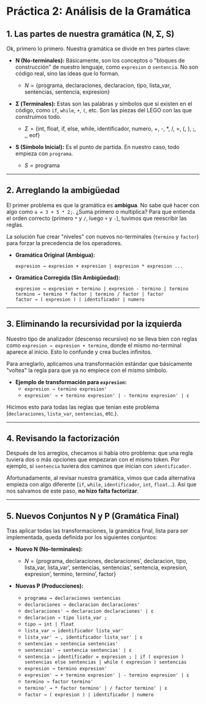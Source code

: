 # Práctica 2: Análisis de la Gramática

## 1. Las partes de nuestra gramática (N, Σ, S)

Ok, primero lo primero. Nuestra gramática se divide en tres partes clave:

* **N (No-terminales):** Básicamente, son los conceptos o "bloques de construcción" de nuestro lenguaje, como `expresion` o `sentencia`. No son código real, sino las ideas que lo forman.
    * $N = \{ \text{programa, declaraciones, declaracion, tipo, lista\_var, sentencias, sentencia, expresion} \}$

* **Σ (Terminales):** Estas son las palabras y símbolos que sí existen en el código, como `if`, `while`, `+`, `(`, etc. Son las piezas del LEGO con las que construimos todo.
    * $\Sigma = \{ \text{int, float, if, else, while, identificador, numero, +, -, *, /, =, (, ), ;, ,, eof} \}$

* **S (Símbolo Inicial):** Es el punto de partida. En nuestro caso, todo empieza con `programa`.
    * $S = \text{programa}$

---

## 2. Arreglando la ambigüedad

El primer problema es que la gramática es **ambigua**. No sabe qué hacer con algo como `a = 3 + 5 * 2;`. ¿Suma primero o multiplica? Para que entienda el orden correcto (primero `*` y `/`, luego `+` y `-`), tuvimos que reescribir las reglas.

La solución fue crear "niveles" con nuevos no-terminales (`termino` y `factor`) para forzar la precedencia de los operadores.

* **Gramática Original (Ambigua):**
    ```
    expresion → expresion + expresion | expresion * expresion ...
    ```

* **Gramática Corregida (Sin Ambigüedad):**
    ```
    expresion → expresion + termino | expresion - termino | termino
    termino → termino * factor | termino / factor | factor
    factor → ( expresion ) | identificador | numero
    ```

---

## 3. Eliminando la recursividad por la izquierda

Nuestro tipo de analizador (descenso recursivo) no se lleva bien con reglas como `expresion → expresion + termino`, donde el mismo no-terminal aparece al inicio. Esto lo confunde y crea bucles infinitos.

Para arreglarlo, aplicamos una transformación estándar que básicamente "voltea" la regla para que ya no empiece con el mismo símbolo.

* **Ejemplo de transformación para `expresion`:**
    * `expresion → termino expresion'`
    * `expresion' → + termino expresion' | - termino expresion' | ε`

Hicimos esto para todas las reglas que tenían este problema (`declaraciones`, `lista_var`, `sentencias`, etc.).

---

## 4. Revisando la factorización

Después de los arreglos, checamos si había otro problema: que una regla tuviera dos o más opciones que empezaran con el mismo token. Por ejemplo, si `sentencia` tuviera dos caminos que inician con `identificador`.

Afortunadamente, al revisar nuestra gramática, vimos que cada alternativa empieza con algo diferente (`if`, `while`, `identificador`, `int`, `float`...). Así que nos salvamos de este paso, **no hizo falta factorizar**.

---

## 5. Nuevos Conjuntos N y P (Gramática Final)

Tras aplicar todas las transformaciones, la gramática final, lista para ser implementada, queda definida por los siguientes conjuntos:

* **Nuevo N (No-terminales):**
    * $N = \{ \text{programa, declaraciones, declaraciones', declaracion, tipo, lista\_var, lista\_var', sentencias, sentencias', sentencia, expresion, expresion', termino, termino', factor} \}$

* **Nuevas P (Producciones):**
    * `programa → declaraciones sentencias`
    * `declaraciones → declaracion declaraciones'`
    * `declaraciones' → declaracion declaraciones' | ε`
    * `declaracion → tipo lista_var ;`
    * `tipo → int | float`
    * `lista_var → identificador lista_var'`
    * `lista_var' → , identificador lista_var' | ε`
    * `sentencias → sentencia sentencias'`
    * `sentencias' → sentencia sentencias' | ε`
    * `sentencia → identificador = expresion ; | if ( expresion ) sentencias else sentencias | while ( expresion ) sentencias`
    * `expresion → termino expresion'`
    * `expresion' → + termino expresion' | - termino expresion' | ε`
    * `termino → factor termino'`
    * `termino' → * factor termino' | / factor termino' | ε`
    * `factor → ( expresion ) | identificador | numero`